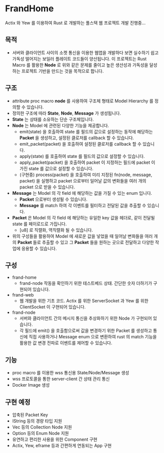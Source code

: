 # FrandHome
Actix 와 Yew 를 이용하여 Rust 로 개발하는 풀스택 웹 프로젝트
개발 진행중...


## 목적
- 서버와 클라이언트 사이의 소켓 통신을 이용한 웹앱을 개발하다 보면 
실수하기 쉽고 가독성 떨어지는 보일러 플레이트 코드들이 양산됩니다.
이 프로젝트는 Rust Macro 를 활용한 __Node__ 로 위와 같은 문제를 줄이고
높은 생산성과 가독성을 달성하는 프로젝트 기반을 만드는 것을 목적으로 합니다.


## 구조
* attribute proc macro __node__ 를 사용하여 구조체 형태로 Model Hierarchy 를 정의할 수 있습니다.
* 정의한 구조에 따라 __State__, __Node__, __Message__ 가 생성됩니다.
* __State__ 는 상태를 소유하는 단순 구조체입니다.
* __Node__ 는 Model 에 관련된 다양한 기능을 제공합니다.
    - emit(state) 을 호출하여 state 를 필드의 값으로 설정하는 동작에 해당하는 __Packet__ 을 생성하고, 설정된 클로저를 callback 할 수 있습니다.
    - emit_packet(packet) 을 호출하여 설정된 클로저를 callback 할 수 있습니다.
    - apply(state) 를 호출하여 state 를 필드의 값으로 설정할 수 있습니다.
    - apply_packet(packet) 을 호출하여 packet 이 지정하는 필드에 packet 이 가진 state 를 값으로 설정할 수 있습니다.
    - (구현중) process(packet) 을 호출하여 미리 지정된 fn(node, message, packet) 을 실행하고 packet 으로부터 일어날 값의 변화들을 여러 개의 packet 으로 받을 수 있습니다.
* __Message__ 는 Model 의 각 field 에 해당하는 값을 가질 수 있는 enum 입니다.
    - __Packet__ 으로부터 생성될 수 있습니다.
    - __Message__ 를 match 하여 각 이벤트를 필터하고 전달된 값을 추출할 수 있습니다.
* __Packet__ 은 Model 의 각 field 에 해당하는 유일한 key 값을 헤더로, 같이 전달될 state 를 페이로드로 가집니다.
    - [u8] 로 직렬화, 역직렬화 될 수 있습니다.
* 위의 구성들을 활용하여 Model 에 새로운 값을 넣었을 때 일어날 변화들을 여러 개의 __Packet__ 들로 추출할 수 있고 그 __Packet__ 들을 원하는 곳으로 전달하고 다양한 작업에 응용할 수 있습니다.


## 구성
* frand-home
    - frand-node 작동을 확인하기 위한 테스트베드 상태. 간단한 숫자 더하기가 구현되어 있습니다.
* frand-web
    - 웹 개발을 위한 기초 코드. Actix 를 위한 ServerSocket 과 Yew 를 위한 ClientSocket 이 구현되어 있습니다.
* frand-node
    - 서버와 클라이언트 간의 메시지 통신을 추상화하기 위한 Node 가 구현되어 있습니다.
    - 각 필드에 emit() 을 호출함으로써 값을 변경하기 위한 Packet 를 생성하고 통신에 직접 사용하거나
        Message enum 으로 변환하여 rust 의 match 기능을 활용한 값 변경 전파로 이벤트를 제어할 수 있습니다.


## 기능
- proc macro 를 이용한 wss 통신용 State/Node/Message 생성
- wss 프로토콜을 통한 server-client 간 상태 관리 통신
- Docker Image 생성


## 구현 예정
- 압축된 Packet Key
- IString 등의 경량 타입 지원
- Vec 등의 Collection Node 지원
- Option 등의 Enum Node 지원
- 유연하고 편리한 사용을 위한 Component 구현
- Actix, Yew, eframe 등과 간편하게 연동되는 App 구현

